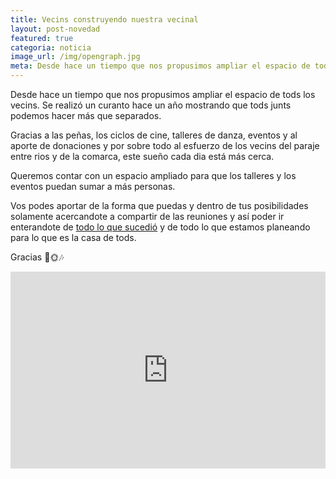 ```yaml
---
title: Vecins construyendo nuestra vecinal
layout: post-novedad
featured: true
categoria: noticia
image_url: /img/opengraph.jpg
meta: Desde hace un tiempo que nos propusimos ampliar el espacio de tods los vecins.
--- 
```


Desde hace un tiempo que nos propusimos ampliar el espacio de tods los vecins. Se realizó un curanto hace un año mostrando que tods junts podemos hacer más que separados.

Gracias a las peñas, los ciclos de cine, talleres de danza, eventos y al aporte de donaciones y por sobre todo al esfuerzo de los vecins del paraje entre rios y de la comarca, este sueño cada dia está más cerca. 

Queremos contar con un espacio ampliado para que los talleres y los eventos puedan sumar a más personas.

Vos podes aportar de la forma que puedas y dentro de tus posibilidades solamente acercandote a compartir de las reuniones y así poder ir enterandote de <a href="/archivo/">todo lo que sucedió</a> y de todo lo que estamos planeando para lo que es la casa de tods.

Gracias 🌷️🌞🎶

<iframe width="100%" height="315" src="https://www.youtube.com/embed/2cEWcfMXfdI" frameborder="0" allow="accelerometer; autoplay; encrypted-media; gyroscope; picture-in-picture" allowfullscreen></iframe>

